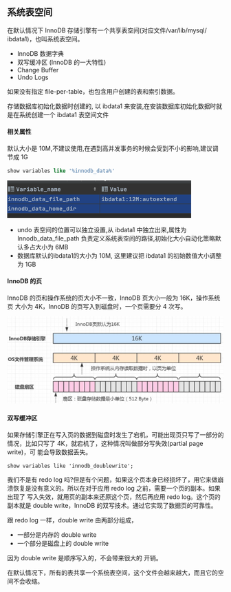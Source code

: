 ## 系统表空间

在默认情况下 InnoDB 存储引擎有一个共享表空间(对应文件/var/lib/mysql/ ibdata1)，也叫系统表空间。

- InnoDB 数据字典
- 双写缓冲区 (InnoDB 的一大特性)
- Change Buffer
- Undo Logs

如果没有指定 file-per-table，也包含用户创建的表和索引数据。

存储数据库初始化数据时创建的, 以 ibdata1 来安装,在安装数据库初始化数据时就是在系统创建一个 ibdata1 表空间文件

#### 相关属性

默认大小是 10M,不建议使用,在遇到高并发事务的时候会受到不小的影响,建议调节成 1G

```sql
show variables like '%innodb_data%'
```

![image-20200820085502032](../../../assets/image-20200820085502032.png)

- undo 表空间的位置可以独立设置,从 ibdata1 中独立出来,属性为 Innodb_data_file_path 负责定义系统表空间的路径,初始化大小自动化策略默认多占大小为 6MB
- 数据库默认的ibdata1的大小为 10M, 这里建议把 ibdata1 的初始数值大小调整为 1GB

#### InnoDB 的页

InnoDB 的页和操作系统的页大小不一致，InnoDB 页大小一般为 16K，操作系统页 大小为 4K，InnoDB 的页写入到磁盘时，一个页需要分 4 次写。

![image-20200820104308580](../../../assets/image-20200820104308580.png)

#### 双写缓冲区 

如果存储引擎正在写入页的数据到磁盘时发生了宕机，可能出现页只写了一部分的情况，比如只写了 4K，就宕机了，这种情况叫做部分写失效(partial page write)，可 能会导致数据丢失。

```
show variables like 'innodb_doublewrite';
```

我们不是有 redo log 吗?但是有个问题，如果这个页本身已经损坏了，用它来做崩 溃恢复是没有意义的。所以在对于应用 redo log 之前，需要一个页的副本。如果出现了 写入失效，就用页的副本来还原这个页，然后再应用 redo log。这个页的副本就是 double write，InnoDB 的双写技术。通过它实现了数据页的可靠性。

跟 redo log 一样，double write 由两部分组成，

- 一部分是内存的 double write
- 一个部分是磁盘上的 double write

因为 double write 是顺序写入的，不会带来很大的 开销。

在默认情况下，所有的表共享一个系统表空间，这个文件会越来越大，而且它的空 间不会收缩。









